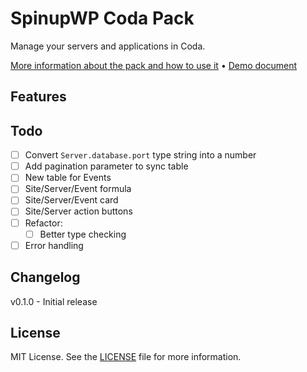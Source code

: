 # SpinupWP Coda Pack

Manage your servers and applications in Coda.

[More information about the pack and how to use it]() • [Demo document]()

## Features

## Todo

- [ ] Convert `Server.database.port` type string into a number
- [ ] Add pagination parameter to sync table
- [ ] New table for Events
- [ ] Site/Server/Event formula
- [ ] Site/Server/Event card
- [ ] Site/Server action buttons
- [ ] Refactor:
  - [ ] Better type checking
- [ ] Error handling

## Changelog

v0.1.0 - Initial release

## License

MIT License. See the [LICENSE](LICENSE) file for more information.
